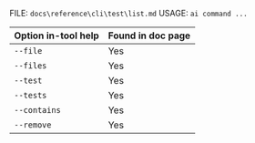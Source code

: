 ﻿FILE: `docs\reference\cli\test\list.md`
USAGE: `ai command ...`

| Option in-tool help | Found in doc page |
|---------------------|------------------|
| `--file` | Yes |
| `--files` | Yes |
| `--test` | Yes |
| `--tests` | Yes |
| `--contains` | Yes |
| `--remove` | Yes |